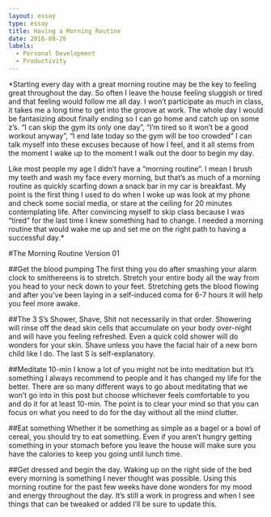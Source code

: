 ```yaml
---
layout: essay
type: essay
title: Having a Morning Routine
date: 2016-08-26
labels:
  - Personal Development
  - Productivity
---
```


*Starting every day with a great morning routine may be the key to feeling great throughout the day. So often I leave the house feeling sluggish or tired and that feeling would follow me all day. I won’t participate as much in class, it takes me a long time to get into the groove at work. The whole day I would be fantasizing about finally ending so I can go home and catch up on some z’s.  “I can skip the gym its only one day”, “I’m tired so it won’t be a good workout anyway”, “I end late today so the gym will be too crowded” I can talk myself into these excuses because of how I feel, and it all stems from the moment I wake up to the moment I walk out the door to begin my day.

Like most people my age I didn’t have a “morning routine”. I mean I brush my teeth and wash my face every morning, but that’s as much of a morning routine as quickly scarfing down a snack bar in my car is breakfast. My point is the first thing I used to do when I woke up was look at my phone and check some social media, or stare at the ceiling for 20 minutes contemplating life. After convincing myself to skip class because I was “tired” for the last time I knew something had to change. I needed a morning routine that would wake me up and set me on the right path to having a successful day.*

#The Morning Routine Version 01

##Get the blood pumping
The first thing you do after smashing your alarm clock to smithereens is to stretch. Stretch your entire body all the way from you head to your neck down to your feet. Stretching gets the blood flowing and after you’ve been laying in a self-induced coma for 6-7 hours it will help you feel more awake.

##The 3 S’s
Shower, Shave, Shit not necessarily in that order. Showering will rinse off the dead skin cells that accumulate on your body over-night and will have you feeling refreshed. Even a quick cold shower will do wonders for your skin.  Shave unless you have the facial hair of a new born child like I do. The last S is self-explanatory.

##Meditate 10-min
I know a lot of you might not be into meditation but it’s something I always recommend to people and it has changed my life for the better.  There are so many different ways to go about meditating that we won’t go into in this post but choose whichever feels comfortable to you and do it for at least 10-min. The point is to clear your mind so that you can focus on what you need to do for the day without all the mind clutter.

##Eat something
Whether it be something as simple as a bagel or a bowl of cereal, you should try to eat something. Even if you aren’t hungry getting something in your stomach before you leave the house will make sure you have the calories to keep you going until lunch time.

##Get dressed and begin the day.
Waking up on the right side of the bed every morning is something I never thought was possible. Using this morning routine for the past few weeks have done wonders for my mood and energy throughout the day. It’s still a work in progress and when I see things that can be tweaked or added I’ll be sure to update this.
